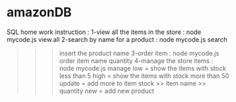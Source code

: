 # amazonDB
SQL home work
instruction :
1-view all the items in the store :
node mycode.js view.all
2-search by name for a product :
node mycode.js search 
>>> insert the product name 
3-order item :
node mycode.js order 
>> item name 
>> quantity
4-manage the store items :
node mycode.js manage
>> low = show the items with stock less than 5
>> high = show the items with stock more than 50
>> update = add more to item stock 
          >> item name 
          >> quantity
>> new = add new product 
